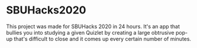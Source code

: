 # SBUHacks2020

This project was made for SBUHacks 2020 in 24 hours. It's an app that bullies you into studying a given Quizlet by creating a large obtrusive pop-up that's difficult to close and it comes up every certain number of minutes.
